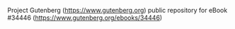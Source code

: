 Project Gutenberg (https://www.gutenberg.org) public repository for eBook #34446 (https://www.gutenberg.org/ebooks/34446)
